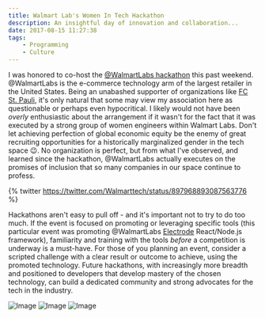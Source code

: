 ```yaml
---
title: Walmart Lab's Women In Tech Hackathon
description: An insightful day of innovation and collaboration...
date: 2017-08-15 11:27:38
tags:
    - Programming
    - Culture
---
```


I was honored to co-host the [@WalmartLabs hackathon](https://www.hackathon.com/event/walmart-labs-react-hackathon-35213462414) this past weekend. @WalmartLabs is the e-commerce technology arm of the largest retailer in the United States. Being an unabashed supporter of organizations like [FC St. Pauli](https://en.wikipedia.org/wiki/FC_St._Pauli), it's only natural that some may view my association here as questionable or perhaps even hypocritical. I likely would not have been _overly_ enthusiastic about the arrangement if it wasn't for the fact that it was executed by a strong group of women engineers within Walmart Labs. Don't let achieving perfection of global economic equity be the enemy of great recruiting opportunities for a historically marginalized gender in the tech space 😉. No organization is perfect, but from what I've observed, and learned since the hackathon, @WalmartLabs actually executes on the promises of inclusion that so many companies in our space continue to profess.

<!-- markdownlint-disable no-bare-urls -->
{% twitter https://twitter.com/Walmarttech/status/897968893087563776 %}
<!-- markdownlint-enable no-bare-urls -->

Hackathons aren't easy to pull off - and it's important not to try to do too much. If the event is focused on promoting or leveraging specific tools (this particular event was promoting @WalmartLabs [Electrode](http://www.electrode.io/) React/Node.js framework), familiarity and training with the tools _before_ a competition is underway is a must-have. For those of you planning an event, consider a scripted challenge with a clear result or outcome to achieve, using the promoted technology. Future hackathons, with increasingly more breadth and positioned to developers that develop mastery of the chosen technology, can build a dedicated community and strong advocates for the tech in the industry.

![Image](IMG_20170812_103400.jpg)
![Image](IMG_20170812_103412.jpg)
![Image](IMG_20170812_103422.jpg)
